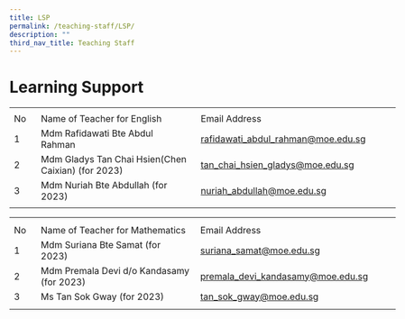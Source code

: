 ```yaml
---
title: LSP
permalink: /teaching-staff/LSP/
description: ""
third_nav_title: Teaching Staff
---
```

Learning Support
===
<table border="0" cellpadding="0" cellspacing="0" width="686" style="border-collapse:
 collapse;width:514pt"><colgroup><col width="35" style="mso-width-source:userset;mso-width-alt:1280;width:26pt"> <col width="320" style="mso-width-source:userset;mso-width-alt:11702;width:240pt"> <col width="324" style="mso-width-source:userset;mso-width-alt:11849;width:243pt"> <col width="7" style="mso-width-source:userset;mso-width-alt:256;width:5pt"></colgroup><tbody><tr height="7" style="mso-height-source:userset;height:5.25pt"><td height="7" class="xl68" width="35" style="height:5.25pt;width:26pt"><a name="RANGE!E12:H17"></a></td><td class="xl67" width="320" style="width:240pt"></td><td class="xl69" width="324" style="width:243pt"></td><td class="xl67" width="7" style="width:5pt"></td></tr><tr height="21" style="height:15.75pt"><td height="21" class="xl70" style="height:15.75pt">No</td><td class="xl71" style="border-left:none">Name of Teacher for English</td><td class="xl72" style="border-left:none">Email Address</td><td class="xl67"></td></tr><tr height="21" style="height:15.75pt"><td height="21" class="xl68" style="height:15.75pt">1</td><td class="xl71" style="border-top:none">Mdm Rafidawati Bte Abdul Rahman<span style="mso-spacerun:yes">&nbsp;</span></td><td class="xl66" style="border-top:none;border-left:none"><a href="mailto:rafidawati_abdul_rahman@moe.edu.sg">rafidawati_abdul_rahman@moe.edu.sg</a></td><td class="xl67"></td></tr><tr height="21" style="height:15.75pt"><td height="21" class="xl68" style="height:15.75pt">2</td><td class="xl71" style="border-top:none">Mdm Gladys Tan Chai Hsien(Chen Caixian) (for 2023)</td><td class="xl66" style="border-top:none;border-left:none"><a href="mailto:tan_chai_hsien_gladys@moe.edu.sg">tan_chai_hsien_gladys@moe.edu.sg</a></td><td class="xl67"></td></tr><tr height="21" style="height:15.75pt"><td height="21" class="xl68" style="height:15.75pt">3</td><td class="xl71" style="border-top:none">Mdm Nuriah Bte Abdullah (for 2023)</td><td class="xl66" style="border-top:none;border-left:none"><a href="mailto:nuriah_abdullah@moe.edu.sg">nuriah_abdullah@moe.edu.sg</a></td><td class="xl67"></td></tr><tr height="7" style="mso-height-source:userset;height:5.25pt"><td height="7" class="xl68" style="height:5.25pt"></td><td class="xl67"></td><td class="xl69"></td><td class="xl67"></td></tr></tbody></table>
 

<table border="0" cellpadding="0" cellspacing="0" width="686" style="border-collapse:
 collapse;width:514pt"><colgroup><col width="35" style="mso-width-source:userset;mso-width-alt:1280;width:26pt"> <col width="320" style="mso-width-source:userset;mso-width-alt:11702;width:240pt"> <col width="324" style="mso-width-source:userset;mso-width-alt:11849;width:243pt"> <col width="7" style="mso-width-source:userset;mso-width-alt:256;width:5pt"></colgroup><tbody><tr height="10" style="mso-height-source:userset;height:7.5pt"><td height="10" class="xl68" width="35" style="height:7.5pt;width:26pt"></td><td class="xl67" width="320" style="width:240pt"></td><td class="xl69" width="324" style="width:243pt"></td><td class="xl67" width="7" style="width:5pt"></td></tr><tr height="21" style="height:15.75pt"><td height="21" class="xl70" style="height:15.75pt">No</td><td class="xl71" style="border-left:none">Name of Teacher for Mathematics</td><td class="xl72" style="border-left:none">Email Address</td><td class="xl67"></td></tr><tr height="21" style="height:15.75pt"><td height="21" class="xl68" style="height:15.75pt">1</td><td class="xl73" width="320" style="border-top:none;width:240pt">Mdm Suriana Bte Samat (for 2023)<span style="mso-spacerun:yes">&nbsp;</span></td><td class="xl66" style="border-top:none;border-left:none"><a href="mailto:suriana_samat@moe.edu.sg">suriana_samat@moe.edu.sg</a></td><td class="xl67"></td></tr><tr height="21" style="height:15.75pt"><td height="21" class="xl68" style="height:15.75pt">2</td><td class="xl71" style="border-top:none">Mdm Premala Devi d/o Kandasamy (for 2023)</td><td class="xl66" style="border-top:none;border-left:none"><a href="mailto:premala_devi_kandasamy@moe.edu.sg">premala_devi_kandasamy@moe.edu.sg</a></td><td class="xl67"></td></tr><tr height="21" style="height:15.75pt"><td height="21" class="xl68" style="height:15.75pt">3</td><td class="xl71" style="border-top:none">Ms Tan Sok Gway (for 2023)</td><td class="xl66" style="border-top:none;border-left:none"><a href="mailto:tan_sok_gway@moe.edu.sg">tan_sok_gway@moe.edu.sg</a></td><td class="xl67"></td></tr><tr height="9" style="mso-height-source:userset;height:6.75pt"><td height="9" class="xl68" style="height:6.75pt"></td><td class="xl67"></td><td class="xl69"></td><td class="xl67"></td></tr></tbody></table>